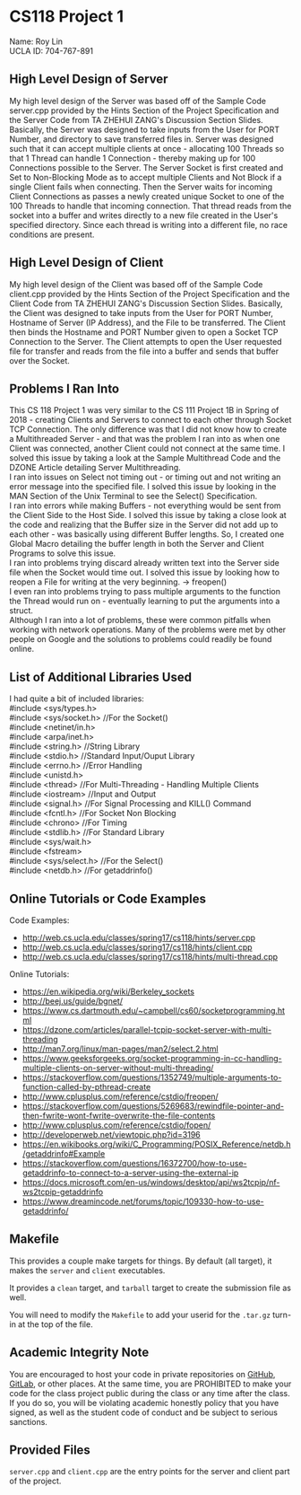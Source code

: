 # CS118 Project 1
Name: Roy Lin<br>
UCLA ID: 704-767-891<br>

## High Level Design of Server
My high level design of the Server was based off of the Sample Code server.cpp provided by the Hints Section of the Project Specification and the Server Code from TA ZHEHUI ZANG's Discussion Section Slides. Basically, the Server was designed to take inputs from the User for PORT Number, and directory to save transferred files in. Server was designed such that it can accept multiple clients at once - allocating 100 Threads so that 1 Thread can handle 1 Connection - thereby making up for 100 Connections possible to the Server. The Server Socket is first created and Set to Non-Blocking Mode as to accept multiple Clients and Not Block if a single Client fails when connecting. Then the Server waits for incoming Client Connections as passes a newly created unique Socket to one of the 100 Threads to handle that incoming connection. That thread reads from the socket into a buffer and writes directly to a new file created in the User's specified directory. Since each thread is writing into a different file, no race conditions are present.

## High Level Design of Client
My high level design of the Client was based off of the Sample Code client.cpp provided by the Hints Section of the Project Specification and the Client Code from TA ZHEHUI ZANG's Discussion Section Slides. Basically, the Client was designed to take inputs from the User for PORT Number, Hostname of Server (IP Address), and the File to be transferred. The Client then binds the Hostname and PORT Number given to open a Socket TCP Connection to the Server. The Client attempts to open the User requested file for transfer and reads from the file into a buffer and sends that buffer over the Socket.

## Problems I Ran Into
This CS 118 Project 1 was very similar to the CS 111 Project 1B in Spring of 2018 - creating Clients and Servers to connect to each other through Socket TCP Connection. The only difference was that I did not know how to create a Multithreaded Server - and that was the problem I ran into as when one Client was connected, another Client could not connect at the same time. I solved this issue by taking a look at the Sample Multithread Code and the DZONE Article detailing Server Multithreading.<br>
I ran into issues on Select not timing out - or timing out and not writing an error message into the specified file. I solved this issue by looking in the MAN Section of the Unix Terminal to see the Select() Specification.<br>
I ran into errors while making Buffers - not everything would be sent from the Client Side to the Host Side. I solved this issue by taking a close look at the code and realizing that the Buffer size in the Server did not add up to each other - was basically using different Buffer lengths. So, I created one Global Macro detailing the buffer length in both the Server and Client Programs to solve this issue.<br>
I ran into problems trying discard already written text into the Server side file when the Socket would time out. I solved this issue by looking how to reopen a File for writing at the very beginning. -> freopen()<br>
I even ran into problems trying to pass multiple arguments to the function the Thread would run on - eventually learning to put the arguments into a struct.<br>
Although I ran into a lot of problems, these were common pitfalls when working with network operations. Many of the problems were met by other people on Google and the solutions to problems could readily be found online.

## List of Additional Libraries Used
I had quite a bit of included libraries:<br>
#include <sys/types.h><br>
#include <sys/socket.h> //For the Socket()<br>
#include <netinet/in.h><br>
#include <arpa/inet.h><br>
#include <string.h> //String Library<br>
#include <stdio.h> //Standard Input/Ouput Library<br>
#include <errno.h> //Error Handling<br>
#include <unistd.h><br>
#include \<thread\> //For Multi-Threading - Handling Multiple Clients<br>
#include \<iostream\> //Input and Output<br>
#include <signal.h> //For Signal Processing and KILL() Command<br>
#include <fcntl.h> //For Socket Non Blocking<br>
#include \<chrono\> //For Timing<br>
#include <stdlib.h> //For Standard Library<br>
#include <sys/wait.h><br>
#include \<fstream\><br>
#include <sys/select.h> //For the Select()<br>
#include <netdb.h> //For getaddrinfo()

## Online Tutorials or Code Examples
Code Examples:
- http://web.cs.ucla.edu/classes/spring17/cs118/hints/server.cpp
- http://web.cs.ucla.edu/classes/spring17/cs118/hints/client.cpp
- http://web.cs.ucla.edu/classes/spring17/cs118/hints/multi-thread.cpp

Online Tutorials:
- https://en.wikipedia.org/wiki/Berkeley_sockets
- http://beej.us/guide/bgnet/
- https://www.cs.dartmouth.edu/~campbell/cs60/socketprogramming.html
- https://dzone.com/articles/parallel-tcpip-socket-server-with-multi-threading
- http://man7.org/linux/man-pages/man2/select.2.html
- https://www.geeksforgeeks.org/socket-programming-in-cc-handling-multiple-clients-on-server-without-multi-threading/
- https://stackoverflow.com/questions/1352749/multiple-arguments-to-function-called-by-pthread-create
- http://www.cplusplus.com/reference/cstdio/freopen/
- https://stackoverflow.com/questions/5269683/rewindfile-pointer-and-then-fwrite-wont-fwrite-overwrite-the-file-contents
- http://www.cplusplus.com/reference/cstdio/fopen/
- http://developerweb.net/viewtopic.php?id=3196
- https://en.wikibooks.org/wiki/C_Programming/POSIX_Reference/netdb.h/getaddrinfo#Example
- https://stackoverflow.com/questions/16372700/how-to-use-getaddrinfo-to-connect-to-a-server-using-the-external-ip
- https://docs.microsoft.com/en-us/windows/desktop/api/ws2tcpip/nf-ws2tcpip-getaddrinfo
- https://www.dreamincode.net/forums/topic/109330-how-to-use-getaddrinfo/

## Makefile

This provides a couple make targets for things.
By default (all target), it makes the `server` and `client` executables.

It provides a `clean` target, and `tarball` target to create the submission file as well.

You will need to modify the `Makefile` to add your userid for the `.tar.gz` turn-in at the top of the file.

## Academic Integrity Note

You are encouraged to host your code in private repositories on [GitHub](https://github.com/), [GitLab](https://gitlab.com), or other places.  At the same time, you are PROHIBITED to make your code for the class project public during the class or any time after the class.  If you do so, you will be violating academic honestly policy that you have signed, as well as the student code of conduct and be subject to serious sanctions.

## Provided Files

`server.cpp` and `client.cpp` are the entry points for the server and client part of the project.
